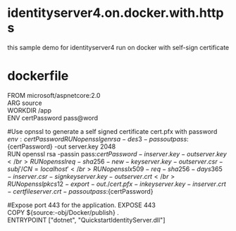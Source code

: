 # identityserver4.on.docker.with.https
this sample demo for identityserver4 run on docker with self-sign certificate

# dockerfile

  FROM microsoft/aspnetcore:2.0<br/>
  ARG source<br/>
  WORKDIR /app <br/>
  ENV certPassword pass@word </br>

  #Use opnssl to generate a self signed certificate cert.pfx with password $env:certPassword
  RUN openssl genrsa -des3 -passout pass:${certPassword} -out server.key 2048 </br>
  RUN openssl rsa -passin pass:${certPassword} -in server.key -out server.key </br>
  RUN openssl req -sha256 -new -key server.key -out server.csr -subj '/CN=localhost' </br>
  RUN openssl x509 -req -sha256 -days 365 -in server.csr -signkey server.key -out server.crt </br>
  RUN openssl pkcs12 -export -out ./cert.pfx -inkey server.key -in server.crt -certfile server.crt -passout pass:${certPassword} <br/>

  #Expose port 443 for the application.
  EXPOSE 443 <br>
  COPY ${source:-obj/Docker/publish} . <br/>
  ENTRYPOINT ["dotnet", "QuickstartIdentityServer.dll"] <br/>
